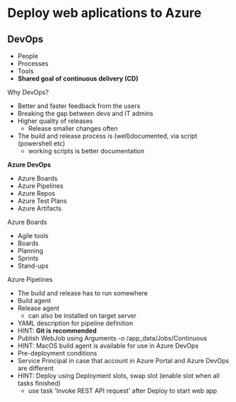 #  Deploy web aplications to Azure

## DevOps

- People
- Processes
- Tools
- **Shared goal of continuous delivery (CD)**

Why DevOps?
- Better and faster feedback from the users
- Breaking the gap between devs and IT admins
- Higher quality of releases
  - Release smaller changes often
- The build and release process is (well)documented, via script (powershell etc)
  - working scripts is better documentation 

**Azure DevOps**
- Azure Boards
- Azure Pipelines
- Azure Repos
- Azure Test Plans
- Azure Artifacts

Azure Boards
- Agile tools
- Boards
- Planning
- Sprints
- Stand-ups

Azure Pipelines
- The build and release has to run somewhere
- Build agent
- Release agent
  - can also be installed on target server
- YAML description for pipeline definition
- HINT: **Git is recommended**
- Publish WebJob using Arguments -o /app_data/Jobs/Continuous
- HINT: MacOS build agent is available for use in Azure DevOps
- Pre-deployment conditions
- Service Principal in case that account in Azure Portal and Azure DevOps are different
- HINT: Deploy using Deployment slots, swap slot (enable slot when all tasks finished)
  - use task 'Invoke REST API request' after Deploy to start web app